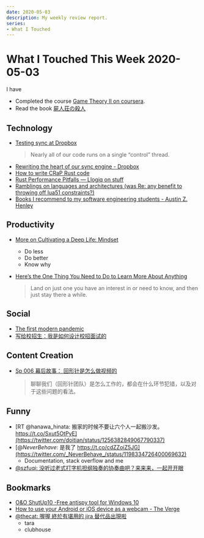 ```yaml
---
date: 2020-05-03
description: My weekly review report.
series:
- What I Touched
---
```


# What I Touched This Week 2020-05-03

I have

* Completed the course [Game Theory II on coursera](https://www.coursera.org/learn/game-theory-2).
* Read the book [屍人荘の殺人](https://www.goodreads.com/review/show/3306402795)

<!--more-->

## Technology

* [Testing sync at Dropbox](https://dropbox.tech/infrastructure/-testing-our-new-sync-engine)
    > Nearly all of our code runs on a single “control” thread.
* [Rewriting the heart of our sync engine - Dropbox](https://dropbox.tech/infrastructure/rewriting-the-heart-of-our-sync-engine)
* [How to write CRaP Rust code](https://blog.logrocket.com/how-to-write-crap-rust-code/)
* [Rust Performance Pitfalls — Llogiq on stuff](https://llogiq.github.io/2017/06/01/perf-pitfalls.html)
* [Ramblings on languages and architectures (was Re: any benefit to throwing off lua51 constraints?)](https://www.freelists.org/post/luajit/Ramblings-on-languages-and-architectures-was-Re-any-benefit-to-throwing-off-lua51-constraints)
* [Books I recommend to my software engineering students - Austin Z. Henley](http://web.eecs.utk.edu/~azh/blog/booksformystudents.html)

## Productivity

* [More on Cultivating a Deep Life: Mindset](https://www.calnewport.com/blog/2020/04/20/more-on-cultivating-a-deep-life-mindset/)
    * Do less
    * Do better
    * Know why

* [Here’s the One Thing You Need to Do to Learn More About Anything](https://getpocket.com/explore/item/here-s-the-1-thing-you-need-to-do-to-learn-more-about-anything)

    > Land on just one you have an interest in or need to know, and then just stay there a while.

## Social

* [The first modern pandemic](https://www.gatesnotes.com/Health/Pandemic-Innovation)
* [写给校招生：我是如何设计校招面试的](https://sspai.com/post/60145)

## Content Creation

* [Sp 006 幕后故事： 回形针是怎么做视频的](https://www.youtube.com/watch?v=SVbckfMaI6w)
	> 聊聊我们（回形针团队）是怎么工作的，都会在什么环节犯错，以及对于这些问题的看法。

## Funny

* [RT @hanawa_hinata: 搬家的时候不要让六个人一起搬沙发。 https://t.co/Sxut5OtPyE](https://twitter.com/doitian/status/1256382849067790337)
* [@_NeverBehave_: 是我了 https://t.co/cdZZoiZ5JG](https://twitter.com/_NeverBehave_/status/1198334726400069632)
    * Documentation, stack overflow and me
* [@szfuqi: 没听过老式打字机担纲独奏的协奏曲吧？来来来，一起开开眼](https://twitter.com/szfuqi/status/1254495303761354754)

## Bookmarks

* [O&O ShutUp10 -Free antispy tool for Windows 10](https://www.oo-software.com/en/shutup10)
* [How to use your Android or iOS device as a webcam - The Verge](https://www.theverge.com/2020/4/20/21225061/phone-tablet-android-ios-phone-tablet-pc-webcam-windows-mac-os-how-to-use)
* [@thecat: 喔喔 終於有堪用的 jira 替代品出現啦](https://twitter.com/thecat/status/1256015756367556615)
    * tara
    * clubhouse